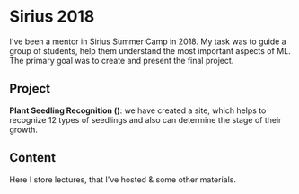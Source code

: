 # Sirius 2018

I've been a mentor in Sirius Summer Camp in 2018.
My task was to guide a group of students,
help them understand the most important aspects of ML.
The primary goal was to create and present the final project.

## Project

**Plant Seedling Recognition ()**: we have created a site,
which helps to recognize 12 types of seedlings and also
can determine the stage of their growth.

## Content

Here I store lectures, that I've hosted & some other materials.
